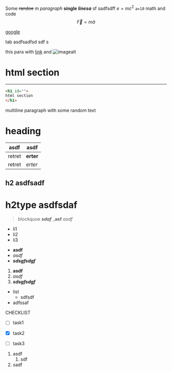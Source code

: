 
Some ~~randoe~~ m *paragraph* **single** ___linesa___ sf
sadfsdff $e=mc^2$ `a=10` math and code $$\overrightarrow{F}=m\hat{a}$$ 

[google][refgoogle]

[refgoogle]: url "text"


  tab asdfsadfsd sdf s


this para with [link](/) and ![imagealt](https://discourse.nixos.org/uploads/default/original/2X/c/cb4fe584627b37e7c1d5424e9cec0bb30fdb6c4d.png)


<h1 id="">
html section
</h1>

<hr>

```html
<h1 id="">
html section
</h1>
```


multiline paragraph
with some random text

# heading

|asdf|asdf |
|---|---|
|retret|**erter**|
|retret|*erter*|


h2 asdfsadf 
-------


h2type asdfsdaf 
============



> blockquoe ***sdaf*** ___asf__ _asdf_ 

- li1
- li2
- li3


* **asdf**
* *asdf*
* ***sdsgfsdgf***


1.  **asdf**
1.  *asdf*
1. ***sdsgfsdgf***





- list
  - sdfsdf
- adfssaf


CHECKLIST

- [ ] task1
- [x] task2
- [ ] task3


1. asdf
   1. sdf
2. sadf